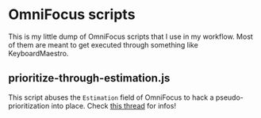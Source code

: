 # OmniFocus scripts

This is my little dump of OmniFocus scripts that I use in my workflow. Most of them are meant to get
executed through something like KeyboardMaestro.

## prioritize-through-estimation.js

This script abuses the `Estimation` field of OmniFocus to hack a pseudo-prioritization into place.
Check [this thread](https://discourse.omnigroup.com/t/got-manual-sorting-in-custom-perspectives-working/26780)
for infos!
